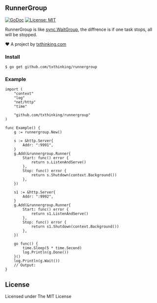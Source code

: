 ## RunnerGroup

[![GoDoc](https://img.shields.io/badge/Go-Doc-blue.svg)](https://godoc.org/github.com/txthinking/runnergroup)
[![License: MIT](https://img.shields.io/badge/License-MIT-yellow.svg)](https://github.com/txthinking/runnergroup/blob/master/LICENSE)

RunnerGroup is like [sync.WaitGroup](https://pkg.go.dev/sync?tab=doc#WaitGroup), the diffrence is if one task stops, all will be stopped.

❤️ A project by [txthinking.com](https://www.txthinking.com)

### Install

    $ go get github.com/txthinking/runnergroup

### Example

```
import (
	"context"
	"log"
	"net/http"
	"time"

	"github.com/txthinking/runnergroup"
)

func Example() {
	g := runnergroup.New()

	s := &http.Server{
		Addr: ":9991",
	}
	g.Add(&runnergroup.Runner{
		Start: func() error {
			return s.ListenAndServe()
		},
		Stop: func() error {
			return s.Shutdown(context.Background())
		},
	})

	s1 := &http.Server{
		Addr: ":9992",
	}
	g.Add(&runnergroup.Runner{
		Start: func() error {
			return s1.ListenAndServe()
		},
		Stop: func() error {
			return s1.Shutdown(context.Background())
		},
	})

	go func() {
		time.Sleep(5 * time.Second)
		log.Println(g.Done())
	}()
	log.Println(g.Wait())
	// Output:
}

```

## License

Licensed under The MIT License
